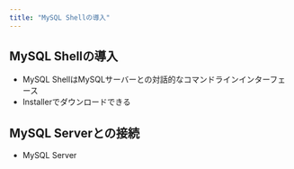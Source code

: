 ```yaml
---
title: "MySQL Shellの導入"
---
```


## MySQL Shellの導入

- MySQL ShellはMySQLサーバーとの対話的なコマンドラインインターフェース
- Installerでダウンロードできる

## MySQL Serverとの接続

- MySQL Server 